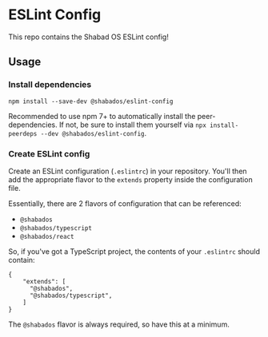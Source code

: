 # ESLint Config

This repo contains the Shabad OS ESLint config!

## Usage

### Install dependencies

`npm install --save-dev @shabados/eslint-config`

Recommended to use npm 7+ to automatically install the peer-dependencies. If not, be sure to install them yourself via `npx install-peerdeps --dev @shabados/eslint-config`.

### Create ESLint config

Create an ESLint configuration (`.eslintrc`) in your repository. You'll then add the appropriate flavor to the `extends` property inside the configuration file.

Essentially, there are 2 flavors of configuration that can be referenced:

- `@shabados`
- `@shabados/typescript`
- `@shabados/react`

So, if you've got a TypeScript project, the contents of your `.eslintrc` should contain:

```
{
    "extends": [
      "@shabados",
      "@shabados/typescript",
    ]
}
```

The `@shabados` flavor is always required, so have this at a minimum.
